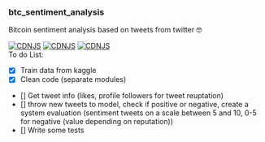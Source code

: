 ### btc_sentiment_analysis
Bitcoin sentiment analysis based on tweets from twitter 🤓

[![CDNJS](https://img.shields.io/badge/version-1.0.0-blue)]()
[![CDNJS](https://img.shields.io/badge/python-3.7.3-yellow)](https://www.python.org/downloads/release/python-373/)
[![CDNJS](https://img.shields.io/badge/nltk-3.5-lightgrey)](https://www.nltk.org/)  
To do List:
- [X] Train data from kaggle
- [X] Clean code (separate modules)
- [] Get tweet info (likes, profile followers for tweet reuptation)
- [] throw new tweets to model, check if positive or negative, create a system evaluation (sentiment tweets on a scale between 5 and 10, 0-5 for negative (value depending on reputation))
- [] Write some tests